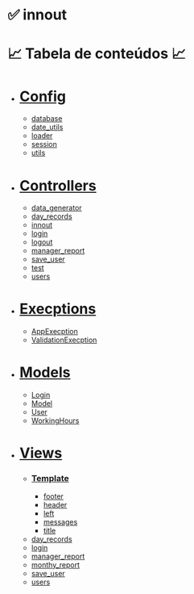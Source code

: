 # ✅ innout 
📈 Tabela de conteúdos 📈
=================
<!--ts-->
   * # [Config](https://github.com/ErickLima1/innout-/tree/main/src/config)
      * [database](#https://github.com/ErickLima1/innout-/blob/main/src/config/database.php)
      * [date_utils](#https://github.com/ErickLima1/innout-/blob/main/src/config/date_utils.php)
      * [loader](#https://github.com/ErickLima1/innout-/blob/main/src/config/loader.php)
      * [session](#https://github.com/ErickLima1/innout-/blob/main/src/config/session.php)
      * [utils](#https://github.com/ErickLima1/innout-/blob/main/src/config/utils.php)
<!--te-->
<!--ts-->
   * # [Controllers](https://github.com/ErickLima1/innout-/tree/main/src/controllers)
      * [data_generator](#https://github.com/ErickLima1/innout-/blob/main/src/controllers/data_generator.php)
      * [day_records](#https://github.com/ErickLima1/innout-/blob/main/src/controllers/day_records.php)
      * [innout](#https://github.com/ErickLima1/innout-/blob/main/src/controllers/innout.php)
      * [login](#https://github.com/ErickLima1/innout-/blob/main/src/controllers/login.php)
      * [logout](#https://github.com/ErickLima1/innout-/blob/main/src/controllers/logout.php)
      * [manager_report](#https://github.com/ErickLima1/innout-/blob/main/src/controllers/manager_report.php)
      * [save_user](#https://github.com/ErickLima1/innout-/blob/main/src/controllers/save_user.php)
      * [test](#https://github.com/ErickLima1/innout-/blob/main/src/controllers/test.php)
      * [users](#https://github.com/ErickLima1/innout-/blob/main/src/controllers/users.php)
<!--te-->
<!--ts-->
   * # [Execptions](https://github.com/ErickLima1/innout-/tree/main/src/execptions)
      * [AppExecption](#https://github.com/ErickLima1/innout-/blob/main/src/execptions/AppExecption.php)
      * [ValidationExecption](#https://github.com/ErickLima1/innout-/blob/main/src/execptions/ValidationExecption.php)
<!--te-->

<!--ts-->
   * # [Models](https://github.com/ErickLima1/innout-/tree/main/src/models)
      * [Login](#https://github.com/ErickLima1/innout-/blob/main/src/models/Login.php)
      * [Model](#https://github.com/ErickLima1/innout-/blob/main/src/models/Model.php)
      * [User](#https://github.com/ErickLima1/innout-/blob/main/src/models/User.php)
      * [WorkingHours](#https://github.com/ErickLima1/innout-/blob/main/src/models/WorkingHours.php)
<!--te-->

<!--ts-->
   * # [Views](https://github.com/ErickLima1/innout-/tree/main/src/views)
        * ### [Template](https://github.com/ErickLima1/innout-/tree/main/src/views/template)
          * [footer](#https://github.com/ErickLima1/innout-/blob/main/src/views/template/footer.php)
          * [header](#https://github.com/ErickLima1/innout-/blob/main/src/views/template/header.php)
          * [left](#https://github.com/ErickLima1/innout-/blob/main/src/views/template/left.php)
          * [messages](#https://github.com/ErickLima1/innout-/blob/main/src/views/template/messages.php)
          * [title](#https://github.com/ErickLima1/innout-/blob/main/src/views/template/title.php)
      * [day_records](#https://github.com/ErickLima1/innout-/blob/main/src/views/day_records.php)
      * [login](#https://github.com/ErickLima1/innout-/blob/main/src/views/login.php)
      * [manager_report](#https://github.com/ErickLima1/innout-/blob/main/src/views/manager_report.php)
      * [monthy_report](#https://github.com/ErickLima1/innout-/blob/main/src/views/monthy_report.php)
      * [save_user](#https://github.com/ErickLima1/innout-/blob/main/src/views/save_user.php)
      * [users](#https://github.com/ErickLima1/innout-/blob/main/src/views/users.php)
<!--te-->



